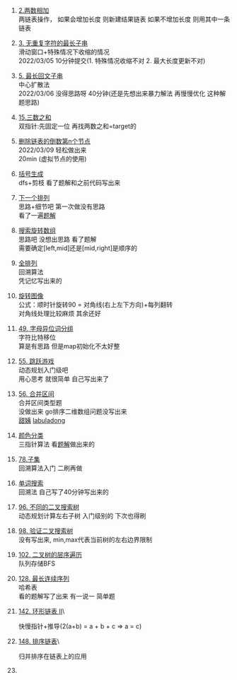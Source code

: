 1. [2.两数相加](https://leetcode-cn.com/problems/add-two-numbers/)
  \
  两链表操作， 如果会增加长度 则新建结果链表  如果不增加长度 则用其中一条链表

2. [3. 无重复字符的最长子串](https://leetcode-cn.com/problems/longest-substring-without-repeating-characters/)
  \
  滑动窗口+特殊情况下收缩的情况
  \
  2022/03/05 10分钟提交(1. 特殊情况收缩不对  2. 最大长度更新不对)

3. [5. 最长回文子串](https://leetcode-cn.com/problems/longest-palindromic-substring/solution/zong-jie-by-wuy9788-79bk/)
  \
  中心扩散法  
  2022/03/06 没得思路呀 40分钟(还是先想出来暴力解法 再慢慢优化 这种解题思路)

4. [15.三数之和](https://leetcode-cn.com/problems/3sum/)
  \
  双指针:先固定一位 再找两数之和=target的

5. [删除链表的倒数第n个节点](https://leetcode-cn.com/problems/remove-nth-node-from-end-of-list/solution/xu-ni-jie-dian-kuai-man-zhi-zhen-by-wuy9-xx8c/)
  \
  2022/03/09 轻松做出来
  \
  20min (虚拟节点的使用)

6. [括号生成](https://leetcode-cn.com/problems/generate-parentheses/submissions/)
  \
  dfs+剪枝 看了题解和之前代码写出来

7. [下一个排列](https://leetcode-cn.com/problems/<nav></nav>ext-permutation/submissions/)\
  思路+细节吧  第一次做没有思路\
  看了一遍[题解](https://leetcode-cn.com/problems/next-permutation/solution/xia-yi-ge-pai-lie-suan-fa-xiang-jie-si-lu-tui-dao-/)

8. [搜索旋转数组](https://leetcode-cn.com/problems/search-in-rotated-sorted-array/solution/er-fen-cha-zhao-by-wuy9788-yiow/)\
  思路吧 没想出思路 看了题解\
  需要确定[left,mid]还是[mid,right]是顺序的

9. [全排列](https://leetcode-cn.com/problems/permutations/submissions/)\
  回溯算法\
  凭记忆写出来的

10. [旋转图像](https://leetcode-cn.com/problems/rotate-image/solution/ni-shi-zhen-xuan-zhuan-by-wuy9788-4hf8/)\
    公式：顺时针旋转90 = 对角线(右上左下方向)+每列翻转\
    对角线处理比较麻烦 其余还好

11. [49. 字母异位词分组](https://leetcode-cn.com/problems/group-anagrams/submissions/)\
    字符比特移位\
    算是有思路  但是map初始化不太好整

12. [55. 跳跃游戏](https://leetcode-cn.com/problems/jump-game/)\
    动态规划入门级吧\
    用心思考 就很简单  自己写出来了

13. [56. 合并区间](https://leetcode-cn.com/problems/merge-intervals/)\
    合并区间类型题\
    没做出来 go排序二维数组问题没写出来\
    [甜姨](https://mp.weixin.qq.com/s/ioUlNa4ZToCrun3qb4y4Ow)
    [labuladong](https://mp.weixin.qq.com/s/Eb6ewVajH56cUlY9LetRJw)

14. [颜色分类](https://leetcode-cn.com/problems/sort-colors/solution/san-zhi-zhen-suan-fa-by-wuy9788-qk0d/)\
    三指针算法 看[题解](https://leetcode-cn.com/problems/sort-colors/solution/kuai-su-pai-xu-partition-guo-cheng-she-ji-xun-huan/)做出来的

15. [78.子集](https://leetcode-cn.com/problems/subsets/solution/by-wuy9788-6qki/)\
    回溯算法入门  二刷再做

16. [单词搜索](https://leetcode-cn.com/problems/word-search/solution/by-wuy9788-gebe/)\
    回溯法  自己写了40分钟写出来的

17. [96. 不同的二叉搜索树](https://leetcode-cn.com/problems/unique-binary-search-trees/solution/by-wuy9788-l6lt/)\
    动态规划计算左右子树 入门级别的 下次也得刷

18. [98. 验证二叉搜索树](https://leetcode-cn.com/problems/validate-binary-search-tree/)\
    没有写出来, min,max代表当前树的左右边界限制

19. [102. 二叉树的层序遍历](https://leetcode-cn.com/problems/binary-tree-level-order-traversal/)\
    队列存储BFS

20. [128. 最长连续序列](https://leetcode-cn.com/problems/longest-consecutive-sequence/)\
    哈希表\
    看的题解写了出来 有一说一 简单题

21. [142. 环形链表 II](https://leetcode-cn.com/problems/linked-list-cycle-ii/)\

    快慢指针+推导(2(a+b) = a + b + c => a = c)

22. [148. 排序链表](https://leetcode-cn.com/problems/sort-list/)\

    归并排序在链表上的应用

23. 

    